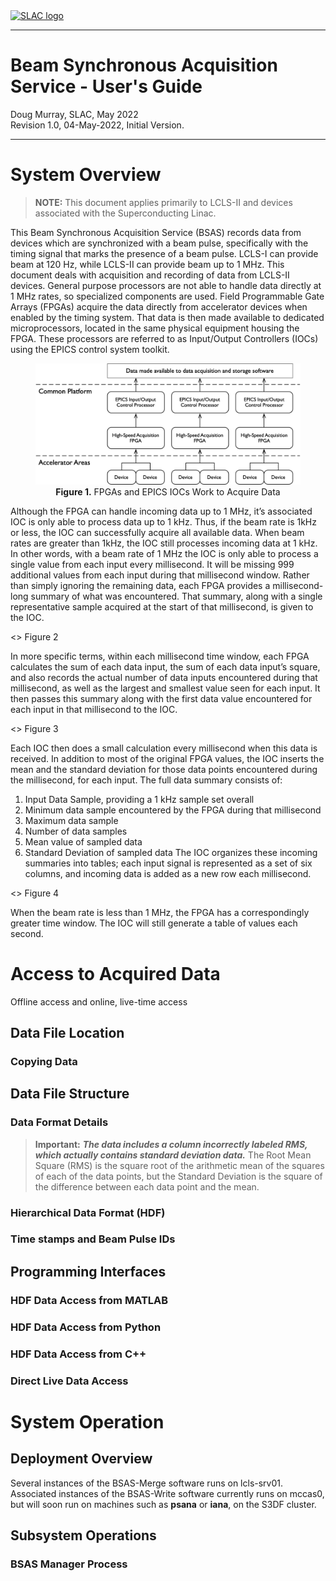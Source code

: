 <html lang="en">
<div id="pagehead">
    <a href="https://www.slac.stanford.edu/">
        <img alt="SLAC logo" src="https://www.slac.stanford.edu/grp/ad/model/images/SLAC-lab-hires.png" width="283"/>      
    </a>
</div>
<hr />

# Beam Synchronous Acquisition Service - User's Guide
    
Doug Murray, SLAC, May 2022<br />
Revision 1.0, 04-May-2022, Initial Version.
<hr />

# System Overview

> **NOTE:**
> This document applies primarily to LCLS-II and devices associated with the Superconducting Linac.

This Beam Synchronous Acquisition Service (BSAS) records data from devices which are synchronized with a beam pulse, specifically with the timing signal that marks the presence of a beam pulse.  LCLS-I can provide beam at 120 Hz, while LCLS-II can provide beam up to 1 MHz.  This document deals with acquisition and recording of data from LCLS-II devices.
General purpose processors are not able to handle data directly at 1 MHz rates, so specialized components are used.  Field Programmable Gate Arrays (FPGAs) acquire the data directly from accelerator devices when enabled by the timing system.  That data is then made available to dedicated microprocessors, located in the same physical equipment housing the FPGA.  These processors are referred to as Input/Output Controllers (IOCs) using the EPICS control system toolkit.

<!-- ![alt FPGAs and IOCs Acquire Data](images/SC-BSAS-LowLevel.png =100x100). -->
<figure align="center">
	<img src="images/BSAS-SC-LowLevel.png" width="527">
	<figcaption><b>Figure 1.</b> FPGAs and EPICS IOCs Work to Acquire Data</figcaption>
</figure>

Although the FPGA can handle incoming data up to 1 MHz, it’s associated IOC is only able to process data up to 1 kHz.  Thus, if the beam rate is 1kHz or less, the IOC can successfully acquire all available data.
When beam rates are greater than 1kHz, the IOC still processes incoming data at 1 kHz.  In other words, with a beam rate of 1 MHz the IOC is only able to process a single value from each input every millisecond.  It will be missing 999 additional values from each input during that millisecond window.
Rather than simply ignoring the remaining data, each FPGA provides a millisecond-long summary of what was encountered.  That summary, along with a single representative sample acquired at the start of that millisecond, is given to the IOC.

<<diagram>>
Figure 2

In more specific terms, within each millisecond time window, each FPGA calculates the sum of each data input, the sum of each data input’s square, and also records the actual number of data inputs encountered during that millisecond, as well as the largest and smallest value seen for each input.  It then passes this summary along with the first data value encountered for each input in that millisecond to the IOC.

<<diagram>>
Figure 3

Each IOC then does a small calculation every millisecond when this data is received.  In addition to most of the original FPGA values, the IOC inserts the mean and the standard deviation for those data points encountered during the millisecond, for each input.  The full data summary consists of:
1)	Input Data Sample, providing a 1 kHz sample set overall
2)	Minimum data sample encountered by the FPGA during that millisecond
3)	Maximum data sample
4)	Number of data samples
5)	Mean value of sampled data
6)	Standard Deviation of sampled data
The IOC organizes these incoming summaries into tables; each input signal is represented as a set of six columns, and incoming data is added as a new row each millisecond.

<<diagram>>
Figure 4

When the beam rate is less than 1 MHz, the FPGA has a correspondingly greater time window.  The IOC will still generate a table of values each second.

# Access to Acquired Data
Offline access and online, live-time access
## Data File Location

### Copying Data

## Data File Structure
###  Data Format Details

> **Important:**
***The data includes a column incorrectly labeled RMS, which actually contains standard deviation data.***
The Root Mean Square (RMS) is the square root of the arithmetic mean of the squares of each of the data points, but the Standard Deviation is the square of the difference between each data point and the mean.

### Hierarchical Data Format (HDF)

### Time stamps and Beam Pulse IDs

## Programming Interfaces
### HDF Data Access from MATLAB

### HDF Data Access from Python

### HDF Data Access from C++

### Direct Live Data Access

#	System Operation
## Deployment Overview
Several instances of the BSAS-Merge software runs on lcls-srv01.
Associated instances of the BSAS-Write software currently runs on mccas0, but will soon run on machines such as **psana** or **iana**, on the S3DF cluster.

## Subsystem Operations
### BSAS Manager Process
 
